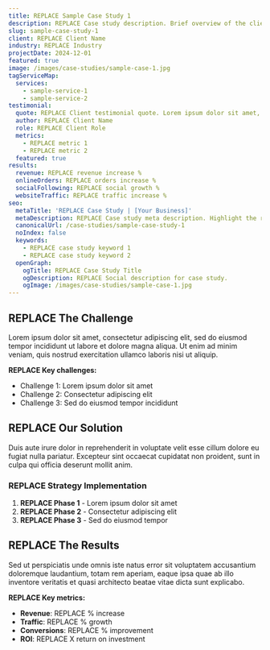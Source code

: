 ```yaml
---
title: REPLACE Sample Case Study 1
description: REPLACE Case study description. Brief overview of the client challenge and results achieved.
slug: sample-case-study-1
client: REPLACE Client Name
industry: REPLACE Industry
projectDate: 2024-12-01
featured: true
image: /images/case-studies/sample-case-1.jpg
tagServiceMap:
  services:
    - sample-service-1
    - sample-service-2
testimonial:
  quote: REPLACE Client testimonial quote. Lorem ipsum dolor sit amet, consectetur adipiscing elit, sed do eiusmod tempor incididunt ut labore et dolore magna aliqua.
  author: REPLACE Client Name
  role: REPLACE Client Role
  metrics:
    - REPLACE metric 1
    - REPLACE metric 2
  featured: true
results:
  revenue: REPLACE revenue increase %
  onlineOrders: REPLACE orders increase %
  socialFollowing: REPLACE social growth %
  websiteTraffic: REPLACE traffic increase %
seo:
  metaTitle: 'REPLACE Case Study | [Your Business]'
  metaDescription: REPLACE Case study meta description. Highlight the results and client success. Keep under 160 characters.
  canonicalUrl: /case-studies/sample-case-study-1
  noIndex: false
  keywords:
    - REPLACE case study keyword 1
    - REPLACE case study keyword 2
  openGraph:
    ogTitle: REPLACE Case Study Title
    ogDescription: REPLACE Social description for case study.
    ogImage: /images/case-studies/sample-case-1.jpg
---
```


## REPLACE The Challenge

Lorem ipsum dolor sit amet, consectetur adipiscing elit, sed do eiusmod tempor incididunt ut labore et dolore magna aliqua. Ut enim ad minim veniam, quis nostrud exercitation ullamco laboris nisi ut aliquip.

**REPLACE Key challenges:**

- Challenge 1: Lorem ipsum dolor sit amet
- Challenge 2: Consectetur adipiscing elit
- Challenge 3: Sed do eiusmod tempor incididunt

## REPLACE Our Solution

Duis aute irure dolor in reprehenderit in voluptate velit esse cillum dolore eu fugiat nulla pariatur. Excepteur sint occaecat cupidatat non proident, sunt in culpa qui officia deserunt mollit anim.

### REPLACE Strategy Implementation

1. **REPLACE Phase 1** - Lorem ipsum dolor sit amet
2. **REPLACE Phase 2** - Consectetur adipiscing elit
3. **REPLACE Phase 3** - Sed do eiusmod tempor

## REPLACE The Results

Sed ut perspiciatis unde omnis iste natus error sit voluptatem accusantium doloremque laudantium, totam rem aperiam, eaque ipsa quae ab illo inventore veritatis et quasi architecto beatae vitae dicta sunt explicabo.

**REPLACE Key metrics:**

- **Revenue**: REPLACE % increase
- **Traffic**: REPLACE % growth
- **Conversions**: REPLACE % improvement
- **ROI**: REPLACE X return on investment